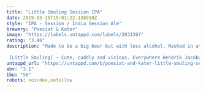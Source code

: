 ```yaml
---
title: "Little Smuling Session IPA"
date: 2019-05-15T15:01:22.138910Z
style: "IPA - Session / India Session Ale"
brewery: "Poesiat & Kater"
image: "https://labels.untappd.com/labels/2831397"
rating: "3.46"
description: "Made to be a big beer but with less alcohol. Mashed in at a high temperature for a full body and juiced up with citrus and tropical fruit hops. Proof that LITTLE is the new big.  [Little Smuling] – Cute, cuddly and vicious. Everywhere Hendrik Jacobus Smuling went, Little Smuling came too. Beware though! Small dog, BIG BITE."
untappd_url: "https://untappd.com/b/poesiat-and-kater-little-smuling-session-ipa/2831397"
abv: "3.1"
ibu: "56"
robots: noindex,nofollow
---
```

